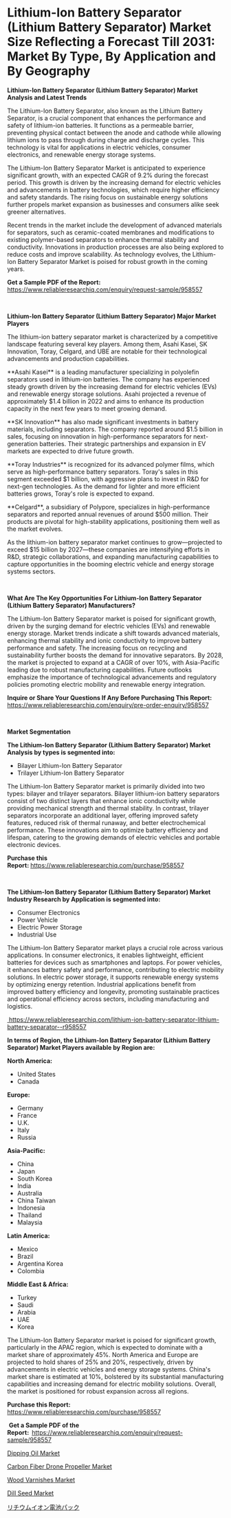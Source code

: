<p><h1>Lithium-Ion Battery Separator (Lithium Battery Separator) Market Size Reflecting a Forecast Till 2031: Market By Type, By Application and By Geography</h1></p><p><strong>Lithium-Ion Battery Separator (Lithium Battery Separator) Market Analysis and Latest Trends</strong></p>
<p><p>The Lithium-Ion Battery Separator, also known as the Lithium Battery Separator, is a crucial component that enhances the performance and safety of lithium-ion batteries. It functions as a permeable barrier, preventing physical contact between the anode and cathode while allowing lithium ions to pass through during charge and discharge cycles. This technology is vital for applications in electric vehicles, consumer electronics, and renewable energy storage systems.</p><p>The Lithium-Ion Battery Separator Market is anticipated to experience significant growth, with an expected CAGR of 9.2% during the forecast period. This growth is driven by the increasing demand for electric vehicles and advancements in battery technologies, which require higher efficiency and safety standards. The rising focus on sustainable energy solutions further propels market expansion as businesses and consumers alike seek greener alternatives.</p><p>Recent trends in the market include the development of advanced materials for separators, such as ceramic-coated membranes and modifications to existing polymer-based separators to enhance thermal stability and conductivity. Innovations in production processes are also being explored to reduce costs and improve scalability. As technology evolves, the Lithium-Ion Battery Separator Market is poised for robust growth in the coming years.</p></p>
<p><strong>Get a Sample PDF of the Report:&nbsp;</strong> <a href="https://www.reliableresearchiq.com/enquiry/request-sample/958557">https://www.reliableresearchiq.com/enquiry/request-sample/958557</a></p>
<p>&nbsp;</p>
<p><strong>Lithium-Ion Battery Separator (Lithium Battery Separator) Major Market Players</strong></p>
<p><p>The lithium-ion battery separator market is characterized by a competitive landscape featuring several key players. Among them, Asahi Kasei, SK Innovation, Toray, Celgard, and UBE are notable for their technological advancements and production capabilities.</p><p>**Asahi Kasei** is a leading manufacturer specializing in polyolefin separators used in lithium-ion batteries. The company has experienced steady growth driven by the increasing demand for electric vehicles (EVs) and renewable energy storage solutions. Asahi projected a revenue of approximately $1.4 billion in 2022 and aims to enhance its production capacity in the next few years to meet growing demand.</p><p>**SK Innovation** has also made significant investments in battery materials, including separators. The company reported around $1.5 billion in sales, focusing on innovation in high-performance separators for next-generation batteries. Their strategic partnerships and expansion in EV markets are expected to drive future growth.</p><p>**Toray Industries** is recognized for its advanced polymer films, which serve as high-performance battery separators. Toray's sales in this segment exceeded $1 billion, with aggressive plans to invest in R&D for next-gen technologies. As the demand for lighter and more efficient batteries grows, Toray's role is expected to expand.</p><p>**Celgard**, a subsidiary of Polypore, specializes in high-performance separators and reported annual revenues of around $500 million. Their products are pivotal for high-stability applications, positioning them well as the market evolves.</p><p>As the lithium-ion battery separator market continues to grow—projected to exceed $15 billion by 2027—these companies are intensifying efforts in R&D, strategic collaborations, and expanding manufacturing capabilities to capture opportunities in the booming electric vehicle and energy storage systems sectors.</p></p>
<p>&nbsp;</p>
<p><strong>What Are The Key Opportunities For Lithium-Ion Battery Separator (Lithium Battery Separator) Manufacturers?</strong></p>
<p><p>The Lithium-Ion Battery Separator market is poised for significant growth, driven by the surging demand for electric vehicles (EVs) and renewable energy storage. Market trends indicate a shift towards advanced materials, enhancing thermal stability and ionic conductivity to improve battery performance and safety. The increasing focus on recycling and sustainability further boosts the demand for innovative separators. By 2028, the market is projected to expand at a CAGR of over 10%, with Asia-Pacific leading due to robust manufacturing capabilities. Future outlooks emphasize the importance of technological advancements and regulatory policies promoting electric mobility and renewable energy integration.</p></p>
<p><strong>Inquire or Share Your Questions If Any Before Purchasing This Report:</strong> <a href="https://www.reliableresearchiq.com/enquiry/pre-order-enquiry/958557">https://www.reliableresearchiq.com/enquiry/pre-order-enquiry/958557</a></p>
<p>&nbsp;</p>
<p><strong>Market Segmentation</strong></p>
<p><strong>The Lithium-Ion Battery Separator (Lithium Battery Separator) Market Analysis by types is segmented into:</strong></p>
<p><ul><li>Bilayer Lithium-Ion Battery Separator</li><li>Trilayer Lithium-Ion Battery Separator</li></ul></p>
<p><p>The Lithium-Ion Battery Separator market is primarily divided into two types: bilayer and trilayer separators. Bilayer lithium-ion battery separators consist of two distinct layers that enhance ionic conductivity while providing mechanical strength and thermal stability. In contrast, trilayer separators incorporate an additional layer, offering improved safety features, reduced risk of thermal runaway, and better electrochemical performance. These innovations aim to optimize battery efficiency and lifespan, catering to the growing demands of electric vehicles and portable electronic devices.</p></p>
<p><strong>Purchase this Report:&nbsp;</strong><a href="https://www.reliableresearchiq.com/purchase/958557">https://www.reliableresearchiq.com/purchase/958557</a></p>
<p>&nbsp;</p>
<p><strong>The Lithium-Ion Battery Separator (Lithium Battery Separator) Market Industry Research by Application is segmented into:</strong></p>
<p><ul><li>Consumer Electronics</li><li>Power Vehicle</li><li>Electric Power Storage</li><li>Industrial Use</li></ul></p>
<p><p>The Lithium-Ion Battery Separator market plays a crucial role across various applications. In consumer electronics, it enables lightweight, efficient batteries for devices such as smartphones and laptops. For power vehicles, it enhances battery safety and performance, contributing to electric mobility solutions. In electric power storage, it supports renewable energy systems by optimizing energy retention. Industrial applications benefit from improved battery efficiency and longevity, promoting sustainable practices and operational efficiency across sectors, including manufacturing and logistics.</p></p>
<p><a href="https://www.reliableresearchiq.com/lithium-ion-battery-separator-lithium-battery-separator--r958557">&nbsp;https://www.reliableresearchiq.com/lithium-ion-battery-separator-lithium-battery-separator--r958557</a></p>
<p><strong>In terms of Region, the Lithium-Ion Battery Separator (Lithium Battery Separator) Market Players available by Region are:</strong></p>
<p>
    <p> <strong> North America: </strong>
        <ul>
            <li>United States</li>
            <li>Canada</li>
        </ul>
        </p> 
    <p> <strong> Europe: </strong>
        <ul>
            <li>Germany</li>
            <li>France</li>
            <li>U.K.</li>
            <li>Italy</li>
            <li>Russia</li>
        </ul>
        </p> 
    <p> <strong> Asia-Pacific: </strong>
        <ul>
            <li>China</li>
            <li>Japan</li>
            <li>South Korea</li>
            <li>India</li>
            <li>Australia</li>
            <li>China Taiwan</li>
            <li>Indonesia</li>
            <li>Thailand</li>
            <li>Malaysia</li>
        </ul>
        </p> 
    <p> <strong> Latin America: </strong>
        <ul>
            <li>Mexico</li>
            <li>Brazil</li>
            <li>Argentina Korea</li>
            <li>Colombia</li>
        </ul>
        </p> 
    <p> <strong> Middle East & Africa: </strong>
        <ul>
            <li>Turkey</li>
            <li>Saudi</li>
            <li>Arabia</li>
            <li>UAE</li>
            <li>Korea</li>
        </ul>
    </p>
    </p>
<p><p>The Lithium-Ion Battery Separator market is poised for significant growth, particularly in the APAC region, which is expected to dominate with a market share of approximately 45%. North America and Europe are projected to hold shares of 25% and 20%, respectively, driven by advancements in electric vehicles and energy storage systems. China's market share is estimated at 10%, bolstered by its substantial manufacturing capabilities and increasing demand for electric mobility solutions. Overall, the market is positioned for robust expansion across all regions.</p></p>
<p><strong>Purchase this Report: </strong><a href="https://www.reliableresearchiq.com/purchase/958557">https://www.reliableresearchiq.com/purchase/958557</a></p>
<p>&nbsp;<strong>Get a Sample PDF of the Report:&nbsp;&nbsp;</strong><a href="https://www.reliableresearchiq.com/enquiry/request-sample/958557">https://www.reliableresearchiq.com/enquiry/request-sample/958557</a></p>
<p><strong></strong></p>
<p><p><a href="https://medium.com/@joanstweart75/the-dipping-oil-market-is-anticipated-to-experience-significant-growth-with-a-projected-cagr-of-4dfc3df62d58">Dipping Oil Market</a></p><p><a href="https://www.linkedin.com/pulse/carbon-fiber-drone-propeller-market-global-insights-sales-vscrf?trackingId=yJP78th2TgubcBQ9mEUXRQ%3D%3D">Carbon Fiber Drone Propeller Market</a></p><p><a href="https://issuu.com/reportprime-2/docs/wood-varnishes-market-size-2030.ppt_4a032e971f1c46">Wood Varnishes Market</a></p><p><a href="https://medium.com/@joanstweart75/this-report-aims-to-provide-a-comprehensive-presentation-of-the-global-market-for-dill-seed-with-c0a8434cfcef">Dill Seed Market</a></p><p><a href="https://medium.com/@marlanamarvn/lithium-ion-battery-pack-market-%E3%81%AE%E3%82%B0%E3%83%AD%E3%83%BC%E3%83%90%E3%83%AB%E5%B8%82%E5%A0%B4%E6%A6%82%E8%A6%81%E3%81%AF-%E4%B8%96%E7%95%8C%E3%81%8A%E3%82%88%E3%81%B3%E4%B8%BB%E8%A6%81%E5%B8%82%E5%A0%B4%E3%81%AB%E3%81%8A%E3%81%91%E3%82%8B%E6%A5%AD%E7%95%8C%E3%81%AB%E5%BD%B1%E9%9F%BF%E3%82%92%E4%B8%8E%E3%81%88%E3%82%8B%E4%B8%BB%E8%A6%81%E3%81%AA%E3%83%88%E3%83%AC%E3%83%B3%E3%83%89%E3%81%AB%E3%81%A4%E3%81%84%E3%81%A6-%E7%8B%AC%E8%87%AA%E3%81%AE%E8%A6%96%E7%82%B9%E3%82%92%E6%8F%90%E4%BE%9B%E3%81%97%E3%81%BE%E3%81%99-a2e5414e7fc8">リチウムイオン電池パック</a></p></p>